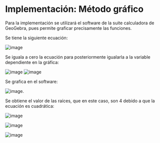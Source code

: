 # Implementación: Método gráfico

Para la implementación se utilizará el software de la suite calculadora de GeoGebra, pues permite graficar precisamente las funciones.

Se tiene la siguiente ecuación:

![image](https://github.com/22030130/Numerical-Methods-/assets/147437999/aee16a88-b1f0-4dd9-b02c-4d7ab2e83418)

Se iguala a cero la ecuación para posteriormente igualarla a la variable dependiente en la gráfica:

![image](https://github.com/22030130/Numerical-Methods-/assets/147437999/5013ed42-b0dd-495d-a5da-21a814b9b52d)
![image](https://github.com/22030130/Numerical-Methods-/assets/147437999/b018e1f1-ab40-4667-9f6c-9867d9cb6087)

Se grafica en el software:

![image](https://github.com/22030130/Numerical-Methods-/assets/147437999/604c7e87-4eae-492d-a17d-e4e87026b524).

Se obtiene el valor de las raíces, que en este caso, son 4 debido a que la ecuación es cuadrática:

![image](https://github.com/22030130/Numerical-Methods-/assets/147437999/4910593d-2843-4213-b69c-586554fa26e3)

![image](https://github.com/22030130/Numerical-Methods-/assets/147437999/971d4afd-2e0c-4d68-a2fe-a33f670911e2)


![image](https://github.com/22030130/Numerical-Methods-/assets/147437999/7d72a7c1-73f1-4c04-9b85-b0135de4573b)






